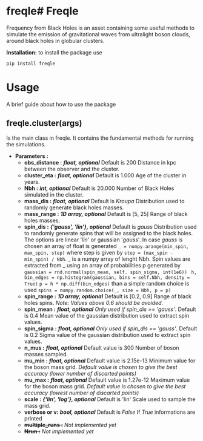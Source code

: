# freqle# Freqle
Frequency from Black Holes is an asset containing some useful methods to simulate the emission of gravitational waves from ultralight boson clouds, around black holes in globular clusters.

**Installation:**
to install the package use

`pip install freqle`

# Usage
A brief guide about how to use the package

## **freqle.cluster(args)**
Is the main class in freqle. It contains the fundamental methods for running the simulations. 
- **Parameters :**
  - **obs_distance** : ***float, optional***
 Default is 200
 Distance in kpc between the observer and the cluster.
  - **cluster_eta :** ***float, optional***
 Default is 1.000
 Age of the cluster in years.
  - **Nbh :** ***int, optional***
  Default is 20.000
  Number of Black Holes simulated in the cluster.  
  - **mass_dis :** ***float, optional***
  Default is *Kroupa*
  Distribution used to randomly generate black holes masses.
  - **mass_range :** ***1D array, optional***
  Default is [5, 25]
  Range of black holes masses.
  - **spin_dis :** ***{'gauss', 'lin'}, optional***
  Default is *gauss*
  Distribution used to randomly generate spins that will be assigned to the black holes. The options are linear '_lin_' or gaussian '_gauss_'. In case _gauss_ is chosen an array of float is generated
`_ = numpy.arange(min_spin, max_spin, step)`
where step is given by 
`step = (max_spin - min_spin) / Nbh`.
_ is a numpy array of lenght Nbh. Spin values are extracted from _ using an array of probabilities p generated by
`gaussian = rnd.normal(spin_mean, self. spin_sigma, int(1e6)) `
`h, bin_edges = np.histogram(gaussian, bins = self.Nbh, density = True)`
`p = h * np.diff(bin_edges)`
than a simple random choice is used
`spins = numpy.random.choice(_, size = Nbh, p = p)`
  - **spin_range :** ***1D array, optional***
  Default is [0.2, 0.9]
  Range of black holes spins. _Note: Values above 0.6 should be avoided._
  - **spin_mean :** ***float, optional***
  _Only used if spin_dis == 'gauss'_. Default is 0.4
  Mean value of the gaussian distribution used to extract spin values.  
  - **spin_sigma :** ***float, optional***
  _Only used if spin_dis == 'gauss'_. Default is 0.2
  Sigma value of the gaussian distribution used to extract spin values.  
  - **n_mus :** ***float, optional***
  Default value is 300
  Number of boson masses sampled.
  - **mu_min :** ***float, optional***
  Default value is 2.15e-13
  Minimum value for the boson mass grid. _Default value is chosen to give the best accuracy (lower number of discarted points)_
  - **mu_max :** ***float, optional***
  Default value is 1.27e-12
  Maximum value for the boson mass grid. _Default value is chosen to give the best accuracy (lowest number of discarted points)_
  - **scale :** ***{'lin', 'log'}, optional***
  Default is 'lin'
  Scale used to sample the mass grid.
  - **verbose or v:** ***bool, optional***
  Default is _False_
  If _True_ informations are printed
  - ~~**multiple_runs :**~~
  _Not implemented yet_
  - ~~**Nrun :**~~
  _Not implemented yet_
